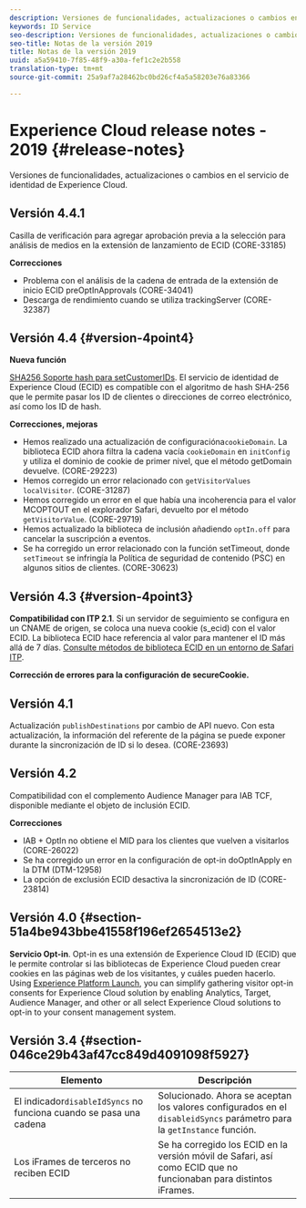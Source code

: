 ```yaml
---
description: Versiones de funcionalidades, actualizaciones o cambios en el servicio de identidad de Experience Cloud.
keywords: ID Service
seo-description: Versiones de funcionalidades, actualizaciones o cambios en el servicio de Experience Cloud ID.
seo-title: Notas de la versión 2019
title: Notas de la versión 2019
uuid: a5a59410-7f85-48f9-a30a-fef1c2e2b558
translation-type: tm+mt
source-git-commit: 25a9af7a28462bc0bd26cf4a5a58203e76a83366

---
```



# Experience Cloud release notes - 2019 {#release-notes}

Versiones de funcionalidades, actualizaciones o cambios en el servicio de identidad de Experience Cloud.

## Versión 4.4.1

Casilla de verificación para agregar aprobación previa a la selección para análisis de medios en la extensión de lanzamiento de ECID (CORE-33185)

**Correcciones**

* Problema con el análisis de la cadena de entrada de la extensión de inicio ECID preOptInApprovals (CORE-34041)
* Descarga de rendimiento cuando se utiliza trackingServer (CORE-32387)

## Versión 4.4 {#version-4point4}

**Nueva función**

[SHA256 Soporte hash para setCustomerIDs](/help/reference/hashing-support.md). El servicio de identidad de Experience Cloud (ECID) es compatible con el algoritmo de hash SHA-256 que le permite pasar los ID de clientes o direcciones de correo electrónico, así como los ID de hash.

**Correcciones, mejoras**

* Hemos realizado una actualización de configuracióna`cookieDomain`. La biblioteca ECID ahora filtra la cadena vacía `cookieDomain` en `initConfig` y utiliza el dominio de cookie de primer nivel, que el método getDomain devuelve. (CORE-29223)
* Hemos corregido un error relacionado con `getVisitorValues` `localVisitor`. (CORE-31287)
* Hemos corregido un error en el que había una incoherencia para el valor MCOPTOUT en el explorador Safari, devuelto por el método `getVisitorValue`. (CORE-29719)
* Hemos actualizado la biblioteca de inclusión añadiendo `optIn.off` para cancelar la suscripción a eventos.
* Se ha corregido un error relacionado con la función setTimeout, donde `setTimeout` se infringía la Política de seguridad de contenido (PSC) en algunos sitios de clientes. (CORE-30623)

## Versión 4.3 {#version-4point3}

**Compatibilidad con ITP 2.1**. Si un servidor de seguimiento se configura en un CNAME de origen, se coloca una nueva cookie (s_ecid) con el valor ECID. La biblioteca ECID hace referencia al valor para mantener el ID más allá de 7 días. [Consulte métodos de biblioteca ECID en un entorno de Safari ITP](/help/reference/ecid-library-methods.md).

**Corrección de errores para la configuración de secureCookie.**

## Versión 4.1

Actualización `publishDestinations` por cambio de API nuevo. Con esta actualización, la información del referente de la página se puede exponer durante la sincronización de ID si lo desea. (CORE-23693)

## Versión 4.2

Compatibilidad con el complemento Audience Manager para IAB TCF, disponible mediante el objeto de inclusión ECID.

**Correcciones**

* IAB + OptIn no obtiene el MID para los clientes que vuelven a visitarlos (CORE-26022)
* Se ha corregido un error en la configuración de opt-in doOptInApply en la DTM (DTM-12958)
* La opción de exclusión ECID desactiva la sincronización de ID (CORE-23814)

## Versión 4.0 {#section-51a4be943bbe41558f196ef2654513e2}

**Servicio Opt-in**. Opt-in es una extensión de Experience Cloud ID (ECID) que le permite controlar si las bibliotecas de Experience Cloud pueden crear cookies en las páginas web de los visitantes, y cuáles pueden hacerlo. Using [Experience Platform Launch](https://docs.adobelaunch.com/), you can simplify gathering visitor opt-in consents for Experience Cloud solution by enabling Analytics, Target, Audience Manager, and other or all select Experience Cloud solutions to opt-in to your consent management system.

## Versión 3.4 {#section-046ce29b43af47cc849d4091098f5927}

| Elemento | Descripción |
|---|---|
| El indicador`disableIdSyncs` no funciona cuando se pasa una cadena | Solucionado. Ahora se aceptan los valores configurados en el `disableidSyncs` parámetro para la `getInstance` función. |
| Los iFrames de terceros no reciben ECID | Se ha corregido los ECID en la versión móvil de Safari, así como ECID que no funcionaban para distintos iFrames. |
